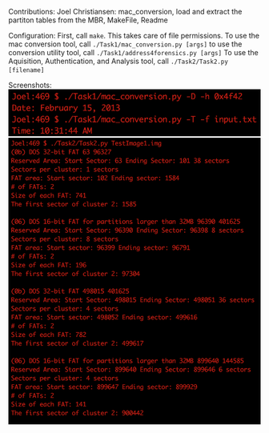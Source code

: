 Contributions: 
    Joel Christiansen:
        mac_conversion, load and extract the partiton tables from the MBR, MakeFile, Readme

Configuration:
    First, call `make`. This takes care of file permissions.
    To use the mac conversion tool, call `./Task1/mac_conversion.py [args]`
    to use the conversion utility tool, call `./Task1/address4forensics.py [args]`
    To use the Aquisition, Authentication, and Analysis tool, call `./Task2/Task2.py [filename]`

Screenshots:
![](screenshots/mac_conversion.png)
![](screenshots/AAA.png)


